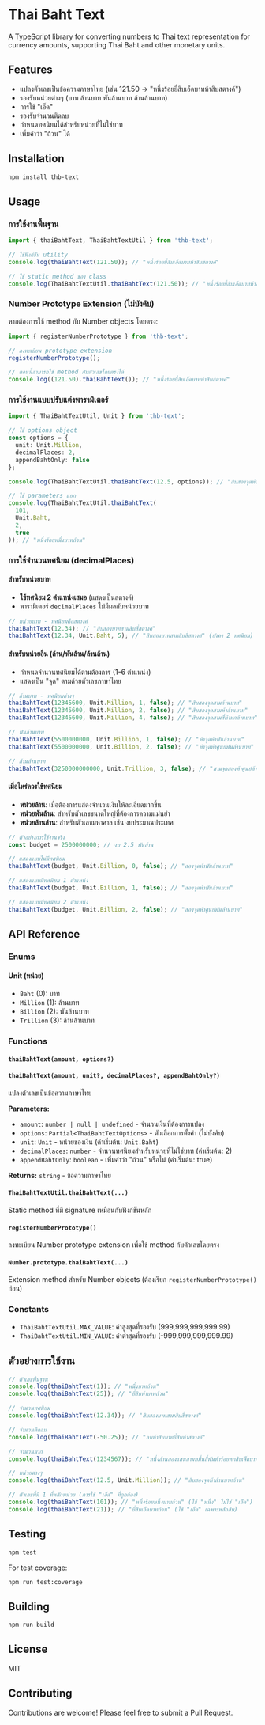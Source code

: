 # Thai Baht Text

A TypeScript library for converting numbers to Thai text representation for currency amounts, supporting Thai Baht and other monetary units.

## Features

- แปลงตัวเลขเป็นข้อความภาษาไทย (เช่น 121.50 → "หนึ่งร้อยยี่สิบเอ็ดบาทห้าสิบสตางค์")
- รองรับหน่วยต่างๆ (บาท ล้านบาท พันล้านบาท ล้านล้านบาท)
- การใช้ "เอ็ด"
- รองรับจำนวนติดลบ
- กำหนดทศนิยมได้สำหรับหน่วยที่ไม่ใช่บาท
- เพิ่มคำว่า "ถ้วน" ได้

## Installation

```bash
npm install thb-text
```

## Usage

### การใช้งานพื้นฐาน

```typescript
import { thaiBahtText, ThaiBahtTextUtil } from 'thb-text';

// ใช้ฟังก์ชัน utility
console.log(thaiBahtText(121.50)); // "หนึ่งร้อยยี่สิบเอ็ดบาทห้าสิบสตางค์"

// ใช้ static method ของ class
console.log(ThaiBahtTextUtil.thaiBahtText(121.50)); // "หนึ่งร้อยยี่สิบเอ็ดบาทห้าสิบสตางค์"
```

### Number Prototype Extension (ไม่บังคับ)

หากต้องการใช้ method กับ Number objects โดยตรง:

```typescript
import { registerNumberPrototype } from 'thb-text';

// ลงทะเบียน prototype extension
registerNumberPrototype();

// ตอนนี้สามารถใช้ method กับตัวเลขโดยตรงได้
console.log((121.50).thaiBahtText()); // "หนึ่งร้อยยี่สิบเอ็ดบาทห้าสิบสตางค์"
```

### การใช้งานแบบปรับแต่งพารามิเตอร์

```typescript
import { ThaiBahtTextUtil, Unit } from 'thb-text';

// ใช้ options object
const options = {
  unit: Unit.Million,
  decimalPlaces: 2,
  appendBahtOnly: false
};

console.log(ThaiBahtTextUtil.thaiBahtText(12.5, options)); // "สิบสองจุดห้าล้านบาท"

// ใช้ parameters แยก
console.log(ThaiBahtTextUtil.thaiBahtText(
  101, 
  Unit.Baht, 
  2, 
  true
)); // "หนึ่งร้อยหนึ่งบาทถ้วน"
```

### การใช้จำนวนทศนิยม (decimalPlaces)

#### สำหรับหน่วยบาท
- **ใช้ทศนิยม 2 ตำแหน่งเสมอ** (แสดงเป็นสตางค์)
- พารามิเตอร์ `decimalPlaces` ไม่มีผลกับหน่วยบาท

```typescript
// หน่วยบาท - ทศนิยมคือสตางค์
thaiBahtText(12.34); // "สิบสองบาทสามสิบสี่สตางค์"
thaiBahtText(12.34, Unit.Baht, 5); // "สิบสองบาทสามสิบสี่สตางค์" (ยังคง 2 ทศนิยม)
```

#### สำหรับหน่วยอื่น (ล้าน/พันล้าน/ล้านล้าน)
- กำหนดจำนวนทศนิยมได้ตามต้องการ (1-6 ตำแหน่ง)
- แสดงเป็น "จุด" ตามด้วยตัวเลขภาษาไทย

```typescript
// ล้านบาท - ทศนิยมต่างๆ
thaiBahtText(12345600, Unit.Million, 1, false); // "สิบสองจุดสามล้านบาท"
thaiBahtText(12345600, Unit.Million, 2, false); // "สิบสองจุดสามห้าล้านบาท" 
thaiBahtText(12345600, Unit.Million, 4, false); // "สิบสองจุดสามสี่ห้าหกล้านบาท"

// พันล้านบาท
thaiBahtText(5500000000, Unit.Billion, 1, false); // "ห้าจุดห้าพันล้านบาท"
thaiBahtText(5500000000, Unit.Billion, 2, false); // "ห้าจุดห้าศูนย์พันล้านบาท"

// ล้านล้านบาท
thaiBahtText(3250000000000, Unit.Trillion, 3, false); // "สามจุดสองห้าศูนย์ล้านล้านบาท"
```

#### เมื่อไหร่ควรใช้ทศนิยม
- **หน่วยล้าน**: เมื่อต้องการแสดงจำนวนเงินให้ละเอียดมากขึ้น
- **หน่วยพันล้าน**: สำหรับตัวเลขขนาดใหญ่ที่ต้องการความแม่นยำ
- **หน่วยล้านล้าน**: สำหรับตัวเลขมหาศาล เช่น งบประมาณประเทศ

```typescript
// ตัวอย่างการใช้งานจริง
const budget = 2500000000; // งบ 2.5 พันล้าน

// แสดงแบบไม่มีทศนิยม
thaiBahtText(budget, Unit.Billion, 0, false); // "สองจุดห้าพันล้านบาท"

// แสดงแบบมีทศนิยม 1 ตำแหน่ง  
thaiBahtText(budget, Unit.Billion, 1, false); // "สองจุดห้าพันล้านบาท"

// แสดงแบบมีทศนิยม 2 ตำแหน่ง
thaiBahtText(budget, Unit.Billion, 2, false); // "สองจุดห้าศูนย์พันล้านบาท"
```

## API Reference

### Enums

#### Unit (หน่วย)
- `Baht` (0): บาท
- `Million` (1): ล้านบาท
- `Billion` (2): พันล้านบาท  
- `Trillion` (3): ล้านล้านบาท

### Functions

#### `thaiBahtText(amount, options?)`
#### `thaiBahtText(amount, unit?, decimalPlaces?, appendBahtOnly?)`

แปลงตัวเลขเป็นข้อความภาษาไทย

**Parameters:**
- `amount`: `number | null | undefined` - จำนวนเงินที่ต้องการแปลง
- `options`: `Partial<ThaiBahtTextOptions>` - ตัวเลือกการตั้งค่า (ไม่บังคับ)
- `unit`: `Unit` - หน่วยของเงิน (ค่าเริ่มต้น: `Unit.Baht`)
- `decimalPlaces`: `number` - จำนวนทศนิยมสำหรับหน่วยที่ไม่ใช่บาท (ค่าเริ่มต้น: 2)
- `appendBahtOnly`: `boolean` - เพิ่มคำว่า "ถ้วน" หรือไม่ (ค่าเริ่มต้น: true)

**Returns:** `string` - ข้อความภาษาไทย

#### `ThaiBahtTextUtil.thaiBahtText(...)`

Static method ที่มี signature เหมือนกับฟังก์ชันหลัก

#### `registerNumberPrototype()`

ลงทะเบียน Number prototype extension เพื่อใช้ method กับตัวเลขโดยตรง

#### `Number.prototype.thaiBahtText(...)`

Extension method สำหรับ Number objects (ต้องเรียก `registerNumberPrototype()` ก่อน)

### Constants

- `ThaiBahtTextUtil.MAX_VALUE`: ค่าสูงสุดที่รองรับ (999,999,999,999.99)
- `ThaiBahtTextUtil.MIN_VALUE`: ค่าต่ำสุดที่รองรับ (-999,999,999,999.99)

## ตัวอย่างการใช้งาน

```typescript
// ตัวเลขพื้นฐาน
console.log(thaiBahtText(1)); // "หนึ่งบาทถ้วน"
console.log(thaiBahtText(25)); // "ยี่สิบห้าบาทถ้วน"

// จำนวนทศนิยม
console.log(thaiBahtText(12.34)); // "สิบสองบาทสามสิบสี่สตางค์"

// จำนวนติดลบ
console.log(thaiBahtText(-50.25)); // "ลบห้าสิบบาทยี่สิบห้าสตางค์"

// จำนวนมาก
console.log(thaiBahtText(1234567)); // "หนึ่งล้านสองแสนสามหมื่นสี่พันห้าร้อยหกสิบเจ็ดบาทถ้วน"

// หน่วยต่างๆ
console.log(thaiBahtText(12.5, Unit.Million)); // "สิบสองจุดห้าล้านบาทถ้วน"

// ตัวเลขที่มี 1 ที่หลักหน่วย (การใช้ "เอ็ด" ที่ถูกต้อง)
console.log(thaiBahtText(101)); // "หนึ่งร้อยหนึ่งบาทถ้วน" (ใช้ "หนึ่ง" ไม่ใช่ "เอ็ด")
console.log(thaiBahtText(21)); // "ยี่สิบเอ็ดบาทถ้วน" (ใช้ "เอ็ด" เฉพาะหลักสิบ)
```

## Testing

```bash
npm test
```

For test coverage:
```bash
npm run test:coverage
```

## Building

```bash
npm run build
```

## License

MIT

## Contributing

Contributions are welcome! Please feel free to submit a Pull Request.